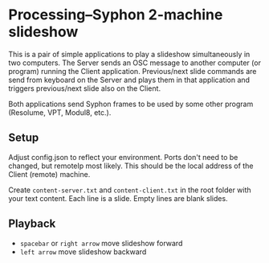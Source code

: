 # Processing–Syphon 2-machine slideshow

This is a pair of simple applications to play a slideshow simultaneously in two computers. The Server sends an OSC message to another computer (or program) running the Client application. Previous/next slide commands are send from keyboard on the Server and plays them in that application and triggers previous/next slide also on the Client.

Both applications send Syphon frames to be used by some other program (Resolume, VPT, Modul8, etc.).

## Setup

Adjust config.json to reflect your environment. Ports don't need to be changed, but remoteIp most likely. This should be the local address of the Client (remote) machine.

Create `content-server.txt` and `content-client.txt` in the root folder with your text content. Each line is a slide. Empty lines are blank slides.

## Playback

- `spacebar` or `right arrow` move slideshow forward
- `left arrow` move slideshow backward
